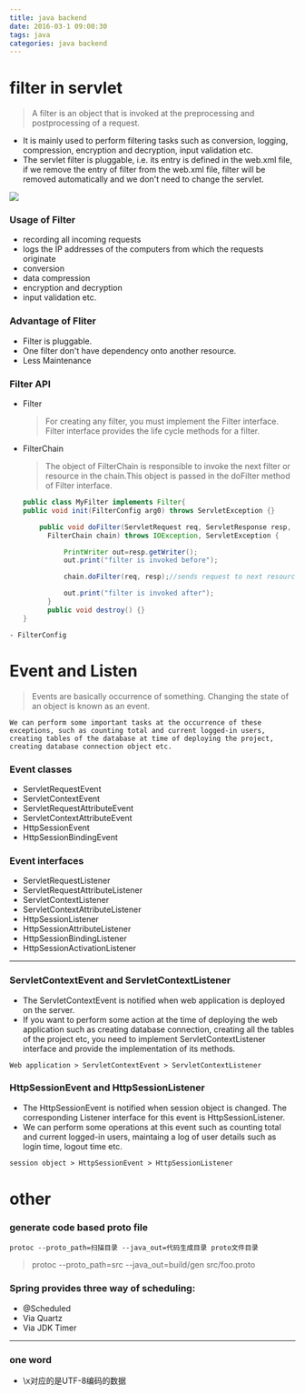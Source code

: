 ```yaml
---
title: java backend
date: 2016-03-1 09:00:30
tags: java
categories: java backend
---
```


# filter in servlet

> A filter is an object that is invoked at the preprocessing and postprocessing of a request.

- It is mainly used to perform filtering tasks such as conversion, logging, compression, encryption and decryption, input validation etc.
- The servlet filter is pluggable, i.e. its entry is defined in the web.xml file, if we remove the entry of filter from the web.xml file, filter will be removed automatically and we don't need to change the servlet.

![](https://www.javatpoint.com/images/filter.JPG)

### Usage of Filter

- recording all incoming requests
- logs the IP addresses of the computers from which the requests originate
- conversion
- data compression
- encryption and decryption
- input validation etc.

### Advantage of Fliter

- Filter is pluggable.
- One filter don't have dependency onto another resource.
- Less Maintenance

### Filter API

- Filter

  > For creating any filter, you must implement the Filter interface. Filter interface provides the life cycle methods for a filter.

- FilterChain

  > The object of FilterChain is responsible to invoke the next filter or resource in the chain.This object is passed in the doFilter method of Filter interface.

  ```java
  public class MyFilter implements Filter{  
  public void init(FilterConfig arg0) throws ServletException {}  
  
      public void doFilter(ServletRequest req, ServletResponse resp,  
        FilterChain chain) throws IOException, ServletException {  
  
            PrintWriter out=resp.getWriter();  
            out.print("filter is invoked before");  
  
            chain.doFilter(req, resp);//sends request to next resource  
  
            out.print("filter is invoked after");  
        }  
        public void destroy() {}  
  }      
  ```

```
- FilterConfig
```



# Event and Listen

>Events are basically occurrence of something. Changing the state of an object is known as an event.

```
We can perform some important tasks at the occurrence of these exceptions, such as counting total and current logged-in users, creating tables of the database at time of deploying the project, creating database connection object etc.
```
### Event classes

- ServletRequestEvent
- ServletContextEvent
- ServletRequestAttributeEvent
- ServletContextAttributeEvent
- HttpSessionEvent
- HttpSessionBindingEvent

### Event interfaces

- ServletRequestListener
- ServletRequestAttributeListener
- ServletContextListener
- ServletContextAttributeListener
- HttpSessionListener
- HttpSessionAttributeListener
- HttpSessionBindingListener
- HttpSessionActivationListener

---

### ServletContextEvent and ServletContextListener

- The ServletContextEvent is notified when web application is deployed on the server.
- If you want to perform some action at the time of deploying the web application such as creating database connection, creating all the tables of the project etc, you need to implement ServletContextListener interface and provide the implementation of its methods.

`Web application > ServletContextEvent > ServletContextListener`

### HttpSessionEvent and HttpSessionListener

- The HttpSessionEvent is notified when session object is changed. The corresponding Listener interface for this event is HttpSessionListener.
- We can perform some operations at this event such as counting total and current logged-in users, maintaing a log of user details such as login time, logout time etc.

`session object > HttpSessionEvent > HttpSessionListener`

# other

### generate code based proto file

`protoc --proto_path=扫描目录 --java_out=代码生成目录 proto文件目录`

> protoc --proto_path=src --java_out=build/gen src/foo.proto

### Spring provides three way of scheduling:

- @Scheduled
- Via Quartz
- Via JDK Timer

---

### one word

- \x对应的是UTF-8编码的数据